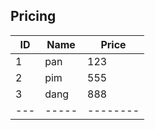 ## Pricing

| ID | Name | Price
|----|------|------
| 1 | pan | 123
| 2 | pim | 555
| 3 | dang | 888
|---|-----|--------
